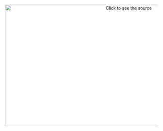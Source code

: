 <div align="center">
	<br>
	<a href="https://github.com/lamltf/lamltf/blob/main/assets/svg/header.svg">
		<img src="header.svg" width="800" height="400" alt="Click to see the source">
	</a>
	<br>
</div>
